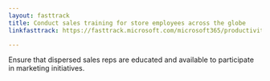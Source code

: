 ```yaml
---
layout: fasttrack
title: Conduct sales training for store employees across the globe
linkfasttrack: https://fasttrack.microsoft.com/microsoft365/productivitylibrary/Conduct-sales-training-for-store-employees-across-the-globe 

---
```

Ensure that dispersed sales reps are educated and available to participate in marketing initiatives.